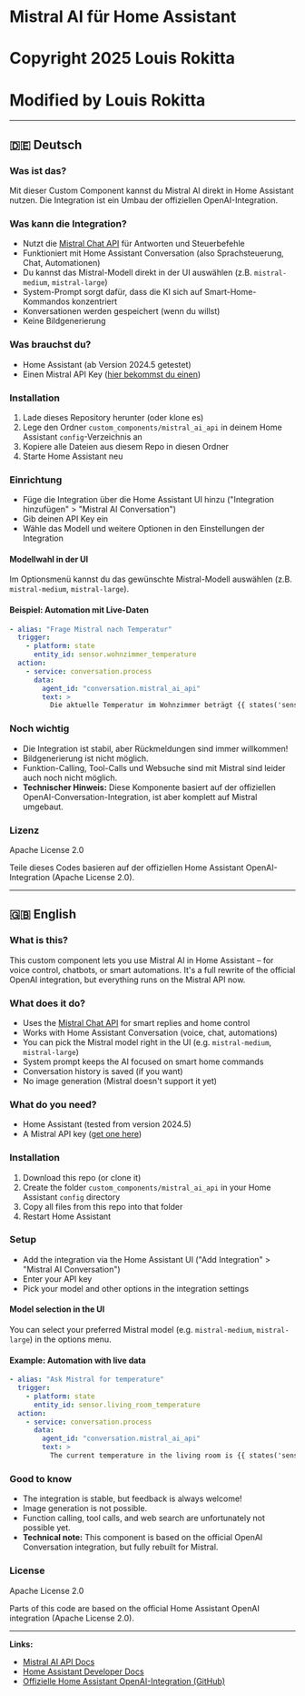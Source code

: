 # Mistral AI für Home Assistant

# Copyright 2025 Louis Rokitta
# Modified by Louis Rokitta

---

## 🇩🇪 Deutsch

### Was ist das?

Mit dieser Custom Component kannst du Mistral AI direkt in Home Assistant nutzen. Die Integration ist ein Umbau der offiziellen OpenAI-Integration.

### Was kann die Integration?

- Nutzt die [Mistral Chat API](https://docs.mistral.ai/api/) für Antworten und Steuerbefehle
- Funktioniert mit Home Assistant Conversation (also Sprachsteuerung, Chat, Automationen)
- Du kannst das Mistral-Modell direkt in der UI auswählen (z.B. `mistral-medium`, `mistral-large`)
- System-Prompt sorgt dafür, dass die KI sich auf Smart-Home-Kommandos konzentriert
- Konversationen werden gespeichert (wenn du willst)
- Keine Bildgenerierung

### Was brauchst du?

- Home Assistant (ab Version 2024.5 getestet)
- Einen Mistral API Key ([hier bekommst du einen](https://console.mistral.ai/))

### Installation

1. Lade dieses Repository herunter (oder klone es)
2. Lege den Ordner `custom_components/mistral_ai_api` in deinem Home Assistant `config`-Verzeichnis an
3. Kopiere alle Dateien aus diesem Repo in diesen Ordner
4. Starte Home Assistant neu

### Einrichtung

- Füge die Integration über die Home Assistant UI hinzu ("Integration hinzufügen" > "Mistral AI Conversation")
- Gib deinen API Key ein
- Wähle das Modell und weitere Optionen in den Einstellungen der Integration

#### Modellwahl in der UI

Im Optionsmenü kannst du das gewünschte Mistral-Modell auswählen (z.B. `mistral-medium`, `mistral-large`).

#### Beispiel: Automation mit Live-Daten

```yaml
- alias: "Frage Mistral nach Temperatur"
  trigger:
    - platform: state
      entity_id: sensor.wohnzimmer_temperature
  action:
    - service: conversation.process
      data:
        agent_id: "conversation.mistral_ai_api"
        text: >
          Die aktuelle Temperatur im Wohnzimmer beträgt {{ states('sensor.wohnzimmer_temperature') }} °C. Was soll ich tun?
```

### Noch wichtig

- Die Integration ist stabil, aber Rückmeldungen sind immer willkommen!
- Bildgenerierung ist nicht möglich.
- Funktion-Calling, Tool-Calls und Websuche sind mit Mistral sind leider auch noch nicht möglich.
- **Technischer Hinweis:** Diese Komponente basiert auf der offiziellen OpenAI-Conversation-Integration, ist aber komplett auf Mistral umgebaut.

### Lizenz

Apache License 2.0

Teile dieses Codes basieren auf der offiziellen Home Assistant OpenAI-Integration (Apache License 2.0).

---

## 🇬🇧 English

### What is this?

This custom component lets you use Mistral AI in Home Assistant – for voice control, chatbots, or smart automations. It's a full rewrite of the official OpenAI integration, but everything runs on the Mistral API now.

### What does it do?

- Uses the [Mistral Chat API](https://docs.mistral.ai/api/) for smart replies and home control
- Works with Home Assistant Conversation (voice, chat, automations)
- You can pick the Mistral model right in the UI (e.g. `mistral-medium`, `mistral-large`)
- System prompt keeps the AI focused on smart home commands
- Conversation history is saved (if you want)
- No image generation (Mistral doesn't support it yet)

### What do you need?

- Home Assistant (tested from version 2024.5)
- A Mistral API key ([get one here](https://console.mistral.ai/))

### Installation

1. Download this repo (or clone it)
2. Create the folder `custom_components/mistral_ai_api` in your Home Assistant `config` directory
3. Copy all files from this repo into that folder
4. Restart Home Assistant

### Setup

- Add the integration via the Home Assistant UI ("Add Integration" > "Mistral AI Conversation")
- Enter your API key
- Pick your model and other options in the integration settings

#### Model selection in the UI

You can select your preferred Mistral model (e.g. `mistral-medium`, `mistral-large`) in the options menu.

#### Example: Automation with live data

```yaml
- alias: "Ask Mistral for temperature"
  trigger:
    - platform: state
      entity_id: sensor.living_room_temperature
  action:
    - service: conversation.process
      data:
        agent_id: "conversation.mistral_ai_api"
        text: >
          The current temperature in the living room is {{ states('sensor.living_room_temperature') }} °C. What should I do?
```

### Good to know

- The integration is stable, but feedback is always welcome!
- Image generation is not possible.
- Function calling, tool calls, and web search are unfortunately not possible yet.
- **Technical note:** This component is based on the official OpenAI Conversation integration, but fully rebuilt for Mistral.

### License

Apache License 2.0

Parts of this code are based on the official Home Assistant OpenAI integration (Apache License 2.0).

---

**Links:**
- [Mistral AI API Docs](https://docs.mistral.ai/api/)
- [Home Assistant Developer Docs](https://developers.home-assistant.io/)
- [Offizielle Home Assistant OpenAI-Integration (GitHub)](https://github.com/home-assistant/core/tree/dev/homeassistant/components/openai_conversation)